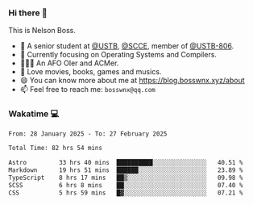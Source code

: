 ### Hi there 👋

<!--
**bosswnx/bosswnx** is a ✨ _special_ ✨ repository because its `README.md` (this file) appears on your GitHub profile.

Here are some ideas to get you started:

- 🔭 I’m currently working on ...
- 🌱 I’m currently learning ...
- 👯 I’m looking to collaborate on ...
- 🤔 I’m looking for help with ...
- 💬 Ask me about ...
- 📫 How to reach me: ...
- 😄 Pronouns: ...
- ⚡ Fun fact: ...
-->

This is Nelson Boss.

- 🏫 A senior student at [@USTB](https://www.ustb.edu.cn/), [@SCCE](https://scce.ustb.edu.cn/), member of [@USTB-806](https://ustb-806.github.io/).
- 🌱 Currently focusing on Operating Systems and Compilers.
- 🧑🏻‍💻 An AFO OIer and ACMer.
- 🥰 Love movies, books, games and musics.
- 😄 You can know more about me at https://blog.bosswnx.xyz/about
- 📫 Feel free to reach me: `bosswnx@qq.com`

### Wakatime 💻

<!--START_SECTION:waka-->

```txt
From: 28 January 2025 - To: 27 February 2025

Total Time: 82 hrs 54 mins

Astro         33 hrs 40 mins  ██████████░░░░░░░░░░░░░░░   40.51 %
Markdown      19 hrs 51 mins  ██████░░░░░░░░░░░░░░░░░░░   23.89 %
TypeScript    8 hrs 17 mins   ██▒░░░░░░░░░░░░░░░░░░░░░░   09.98 %
SCSS          6 hrs 8 mins    ██░░░░░░░░░░░░░░░░░░░░░░░   07.40 %
CSS           5 hrs 59 mins   █▓░░░░░░░░░░░░░░░░░░░░░░░   07.21 %
```

<!--END_SECTION:waka-->
